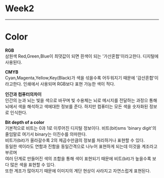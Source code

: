 # Week2
-----
# Color

__RGB__   
삼원색 Red,Green,Blue이 최댓값이 되면 흰색이 되는 '가산혼합'이라고한다. 디지털에 사용된다.

__CMYB__   
Cyan,Magenta,Yellow,Key(Black)가 색을 섞을수록 어두워지기 때문에 '감산혼합'이라고한다. 인쇄에서 사용되며 RGB보다 표현 가능한 색이 적다.

__인간과 컴퓨터의차이__   
인간의 눈과 뇌는 빛을 색으로 바꾸며 빛 수용체는 뇌로 메시지를 전달하는 과정으 통해 뇌에서 색을 해석하고 색에대한 정보를 준다.
하지만 컴퓨터는 모든 색을 숫자화된 정보로 인식한다.

__Bit depth of a color__   
기본적으로 비트는 0과 1로 이루어진 디지털 정보이다. 비트(bit)sms 'binary digit'의 줄임말로 여기서 binary는 이진수를 의마한다.   
비트가(bit)가 올라갈수록 2의 제곱수만큼의 정보를 처리하거나 표현할 수 있다.   
동일한 색이라도 연함과 진함을 동일간격으로 나누어 표현하게 되는데 이것을 계조라고 부르며   
여러 단계로 만들어진 색의 조합을 통해 색이 표현되기 때문에 비트(bit)가 높을수록 보다 많은 색을 표현할 수 있다.   
또한 계조가 많아지기 때문에 이미지의 계단 현상이 사라지고 자연스럽게 표현된다.
